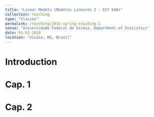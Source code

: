 ```yaml
---
title: "Linear Models (Modelos Lineares I - EST 640)"
collection: teaching
type: "Classes"
permalink: /teaching/2015-spring-teaching-1
venue: "Universidade Federal de Vicosa, Department of Statistics"
date: 01-02-2020
location: "Vicosa, MG, Brazil"
---
```


Introduction
======

Cap. 1
======

Cap. 2
======
